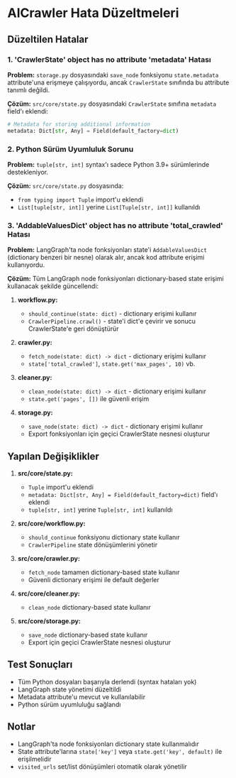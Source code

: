 # AICrawler Hata Düzeltmeleri

## Düzeltilen Hatalar

### 1. 'CrawlerState' object has no attribute 'metadata' Hatası
**Problem:** `storage.py` dosyasındaki `save_node` fonksiyonu `state.metadata` attribute'una erişmeye çalışıyordu, ancak `CrawlerState` sınıfında bu attribute tanımlı değildi.

**Çözüm:** `src/core/state.py` dosyasındaki `CrawlerState` sınıfına `metadata` field'ı eklendi:
```python
# Metadata for storing additional information
metadata: Dict[str, Any] = Field(default_factory=dict)
```

### 2. Python Sürüm Uyumluluk Sorunu
**Problem:** `tuple[str, int]` syntax'ı sadece Python 3.9+ sürümlerinde destekleniyor.

**Çözüm:** `src/core/state.py` dosyasında:
- `from typing import Tuple` import'u eklendi
- `List[tuple[str, int]]` yerine `List[Tuple[str, int]]` kullanıldı

### 3. 'AddableValuesDict' object has no attribute 'total_crawled' Hatası
**Problem:** LangGraph'ta node fonksiyonları state'i `AddableValuesDict` (dictionary benzeri bir nesne) olarak alır, ancak kod attribute erişimi kullanıyordu.

**Çözüm:** Tüm LangGraph node fonksiyonları dictionary-based state erişimi kullanacak şekilde güncellendi:

1. **workflow.py:**
   - `should_continue(state: dict)` - dictionary erişimi kullanır
   - `CrawlerPipeline.crawl()` - state'i dict'e çevirir ve sonucu CrawlerState'e geri dönüştürür

2. **crawler.py:**
   - `fetch_node(state: dict) -> dict` - dictionary erişimi kullanır
   - `state['total_crawled']`, `state.get('max_pages', 10)` vb.

3. **cleaner.py:**
   - `clean_node(state: dict) -> dict` - dictionary erişimi kullanır
   - `state.get('pages', [])` ile güvenli erişim

4. **storage.py:**
   - `save_node(state: dict) -> dict` - dictionary erişimi kullanır
   - Export fonksiyonları için geçici CrawlerState nesnesi oluşturur

## Yapılan Değişiklikler

1. **src/core/state.py:**
   - `Tuple` import'u eklendi
   - `metadata: Dict[str, Any] = Field(default_factory=dict)` field'ı eklendi
   - `tuple[str, int]` yerine `Tuple[str, int]` kullanıldı

2. **src/core/workflow.py:**
   - `should_continue` fonksiyonu dictionary state kullanır
   - `CrawlerPipeline` state dönüşümlerini yönetir

3. **src/core/crawler.py:**
   - `fetch_node` tamamen dictionary-based state kullanır
   - Güvenli dictionary erişimi ile default değerler

4. **src/core/cleaner.py:**
   - `clean_node` dictionary-based state kullanır

5. **src/core/storage.py:**
   - `save_node` dictionary-based state kullanır
   - Export için geçici CrawlerState nesnesi oluşturur

## Test Sonuçları

- Tüm Python dosyaları başarıyla derlendi (syntax hataları yok)
- LangGraph state yönetimi düzeltildi
- Metadata attribute'u mevcut ve kullanılabilir
- Python sürüm uyumluluğu sağlandı

## Notlar

- LangGraph'ta node fonksiyonları dictionary state kullanmalıdır
- State attribute'larına `state['key']` veya `state.get('key', default)` ile erişilmelidir
- `visited_urls` set/list dönüşümleri otomatik olarak yönetilir